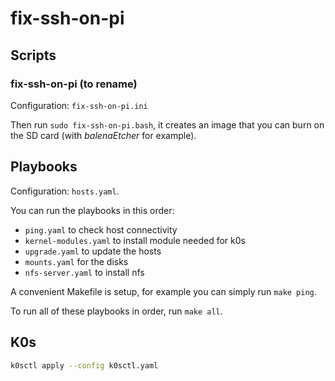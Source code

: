 # fix-ssh-on-pi

## Scripts

### fix-ssh-on-pi (to rename)

Configuration: `fix-ssh-on-pi.ini`

Then run `sudo fix-ssh-on-pi.bash`, it creates an image that you can burn on the SD card (with _balenaEtcher_ for example).

## Playbooks

Configuration: `hosts.yaml`.

You can run the playbooks in this order:

- `ping.yaml` to check host connectivity
- `kernel-modules.yaml` to install module needed for k0s
- `upgrade.yaml` to update the hosts
- `mounts.yaml` for the disks
- `nfs-server.yaml` to install nfs

A convenient Makefile is setup, for example you can simply run `make ping`.

To run all of these playbooks in order, run `make all`.

## K0s

```bash
k0sctl apply --config k0sctl.yaml
```
